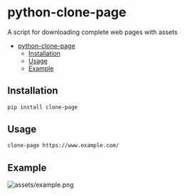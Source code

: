 # python-clone-page
A script for downloading complete web pages with assets

- [python-clone-page](#python-clone-page)
  - [Installation](#installation)
  - [Usage](#usage)
  - [Example](#example)

## Installation
```sh
pip install clone-page
```


## Usage
```sh
clone-page https://www.example.com/
```

## Example
![assets/example.png](https://raw.githubusercontent.com/jaytrairat/python-clone-page/main/assets/example.png)
